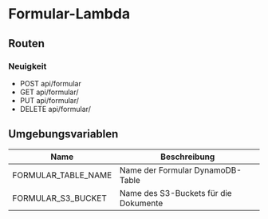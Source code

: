 # Formular-Lambda

## Routen

### Neuigkeit 

- POST api/formular
- GET api/formular/<id>
- PUT api/formular/<id>
- DELETE api/formular/<id>


## Umgebungsvariablen
| Name                | Beschreibung                                       |
| ------------------- | -------------------------------------------------- |
| FORMULAR_TABLE_NAME | Name der Formular DynamoDB-Table                   |
| FORMULAR_S3_BUCKET  | Name des S3-Buckets für die Dokumente              |